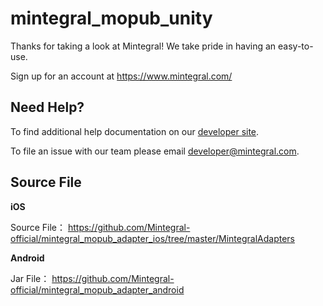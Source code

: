 # mintegral_mopub_unity

Thanks for taking a look at Mintegral! We take pride in having an easy-to-use.

Sign up for an account at https://www.mintegral.com/

## Need Help? 

To find additional help documentation on our  [developer site](http://cdn-adn.rayjump.com/cdn-adn/v2/markdown_v2/index.html?file=sdk-m_sdk_mopub-unity&lang=en).

To file an issue with our team please email <developer@mintegral.com>.


## Source File

**iOS**

Source File：  https://github.com/Mintegral-official/mintegral_mopub_adapter_ios/tree/master/MintegralAdapters



**Android**

Jar File：  https://github.com/Mintegral-official/mintegral_mopub_adapter_android
